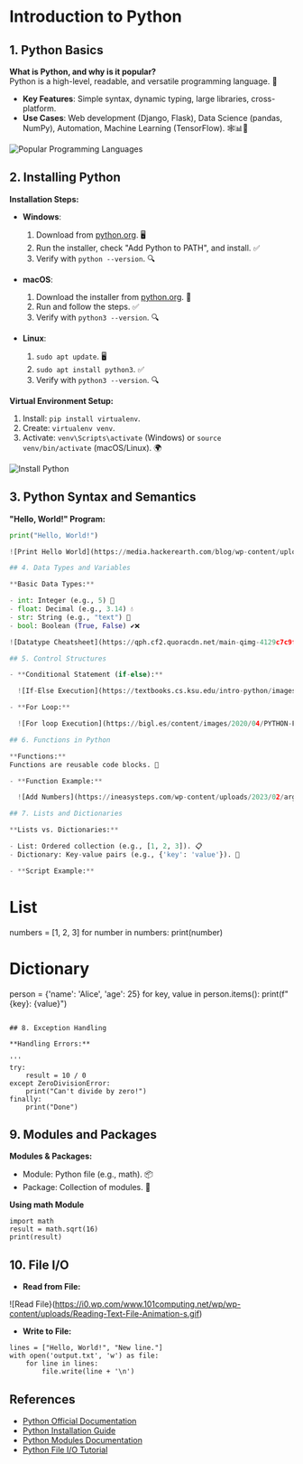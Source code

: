 # Introduction to Python

## 1. Python Basics

**What is Python, and why is it popular?**  
Python is a high-level, readable, and versatile programming language. 🌟  
- **Key Features**: Simple syntax, dynamic typing, large libraries, cross-platform.  
- **Use Cases**: Web development (Django, Flask), Data Science (pandas, NumPy), Automation, Machine Learning (TensorFlow). 🕸️📊🤖

![Popular Programming Languages](https://cdn.statcdn.com/Infographic/images/normal/16567.jpeg)

## 2. Installing Python

**Installation Steps:**

- **Windows**: 
  1. Download from [python.org](https://www.python.org/downloads/). 🖥️
  2. Run the installer, check "Add Python to PATH", and install. ✅
  3. Verify with `python --version`. 🔍

- **macOS**: 
  1. Download the installer from [python.org](https://www.python.org/downloads/). 🍎
  2. Run and follow the steps. ✅
  3. Verify with `python3 --version`. 🔍

- **Linux**: 
  1. `sudo apt update`. 🖥️
  2. `sudo apt install python3`. ✅
  3. Verify with `python3 --version`. 🔍

**Virtual Environment Setup:**
1. Install: `pip install virtualenv`. 
2. Create: `virtualenv venv`. 
3. Activate: `venv\Scripts\activate` (Windows) or `source venv/bin/activate` (macOS/Linux). 🌍

![Install Python](https://miro.medium.com/v2/resize:fit:640/format:webp/1*Z3UbzXmqa9zVgVI04uRwgg.gif)

## 3. Python Syntax and Semantics

**"Hello, World!" Program:**

```python
print("Hello, World!")

![Print Hello World](https://media.hackerearth.com/blog/wp-content/uploads/2016/10/python_print_hello.gif)

## 4. Data Types and Variables

**Basic Data Types:**

- int: Integer (e.g., 5) 🔢
- float: Decimal (e.g., 3.14) 💧
- str: String (e.g., "text") 📝
- bool: Boolean (True, False) ✔️❌

![Datatype Cheatsheet](https://qph.cf2.quoracdn.net/main-qimg-4129c7c9ff375c15d8b45504ca4b0208-lq)

## 5. Control Structures

- **Conditional Statement (if-else):**

  ![If-Else Execution](https://textbooks.cs.ksu.edu/intro-python/images/04/tutor7.gif?classes=border,shadow)

- **For Loop:**

  ![For loop Execution](https://bigl.es/content/images/2020/04/PYTHON-FOR-LOOP.gif)

## 6. Functions in Python

**Functions:**  
Functions are reusable code blocks. 🔄

- **Function Example:**

  ![Add Numbers](https://ineasysteps.com/wp-content/uploads/2023/02/arguments-in-python-function.png)

## 7. Lists and Dictionaries

**Lists vs. Dictionaries:**

- List: Ordered collection (e.g., [1, 2, 3]). 📋
- Dictionary: Key-value pairs (e.g., {'key': 'value'}). 🔑

- **Script Example:**

```
# List
  numbers = [1, 2, 3]
  for number in numbers:
      print(number)

# Dictionary
  person = {'name': 'Alice', 'age': 25}
  for key, value in person.items():
      print(f"{key}: {value}")

```

## 8. Exception Handling

**Handling Errors:**

'''
try:
    result = 10 / 0
except ZeroDivisionError:
    print("Can't divide by zero!")
finally:
    print("Done")

```

## 9. Modules and Packages

**Modules & Packages:**

- Module: Python file (e.g., math). 📦
- Package: Collection of modules. 📁

**Using math Module**

```
import math
result = math.sqrt(16)
print(result)

```

## 10. File I/O

- **Read from File:**

![Read File}(https://i0.wp.com/www.101computing.net/wp/wp-content/uploads/Reading-Text-File-Animation-s.gif)

- **Write to File:**

```
lines = ["Hello, World!", "New line."]
with open('output.txt', 'w') as file:
    for line in lines:
        file.write(line + '\n')

```

## References

- [Python Official Documentation](https://docs.python.org/3/)
- [Python Installation Guide](https://docs.python.org/3/using/index.html)
- [Python Modules Documentation](https://docs.python.org/3/tutorial/modules.html)
- [Python File I/O Tutorial](https://www.w3schools.com/python/python_file_handling.asp)
